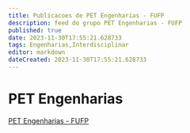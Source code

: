 ```yaml
---
title: Publicacoes de PET Engenharias - FUFP
description: feed do grupo PET Engenharias - FUFP
published: true
date: 2023-11-30T17:55:21.628733
tags: Engenharias,Interdisciplinar
editor: markdown
dateCreated: 2023-11-30T17:55:21.628733
---
```


# PET Engenharias
[PET Engenharias - FUFP](/grupo/53PETEngenhariasFUFP.md)